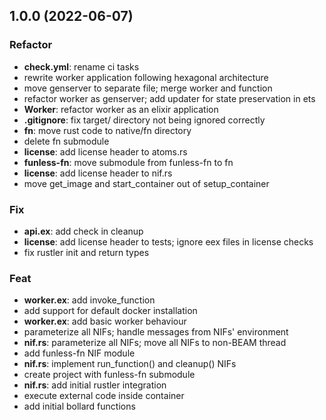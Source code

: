 ## 1.0.0 (2022-06-07)

### Refactor

- **check.yml**: rename ci tasks
- rewrite worker application following hexagonal architecture
- move genserver to separate file; merge worker and function
- refactor worker as genserver; add updater for state preservation in ets
- **Worker**: refactor worker as an elixir application
- **.gitignore**: fix target/ directory not being ignored correctly
- **fn**: move rust code to native/fn directory
- delete fn submodule
- **license**: add license header to atoms.rs
- **funless-fn**: move submodule from funless-fn to fn
- **license**: add license header to nif.rs
- move get_image and start_container out of setup_container

### Fix

- **api.ex**: add check in cleanup
- **license**: add license header to tests; ignore eex files in license checks
- fix rustler init and return types

### Feat

- **worker.ex**: add invoke_function
- add support for default docker installation
- **worker.ex**: add basic worker behaviour
- parameterize all NIFs; handle messages from NIFs' environment
- **nif.rs**: parameterize all NIFs; move all NIFs to non-BEAM thread
- add funless-fn NIF module
- **nif.rs**: implement run_function() and cleanup() NIFs
- create project with funless-fn submodule
- **nif.rs**: add initial rustler integration
- execute external code inside container
- add initial bollard functions

